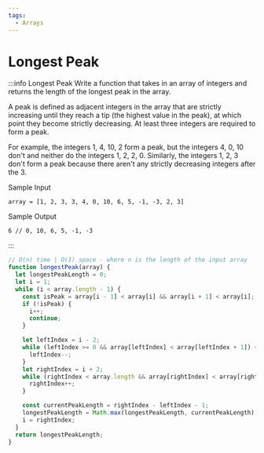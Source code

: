 ```yaml
---
tags:
  - Arrays
---
```


# Longest Peak

:::info Longest Peak
Write a function that takes in an array of integers and returns the length of the longest peak in the array.

A peak is defined as adjacent integers in the array that are strictly increasing until they reach a tip (the highest value in the peak), at which point they become strictly decreasing. At least three integers are required to form a peak.

For example, the integers 1, 4, 10, 2 form a peak, but the integers 4, 0, 10 don't and neither do the integers 1, 2, 2, 0. Similarly, the integers 1, 2, 3 don't form a peak because there aren't any strictly decreasing integers after the 3.

Sample Input
```
array = [1, 2, 3, 3, 4, 0, 10, 6, 5, -1, -3, 2, 3]
```
Sample Output
```
6 // 0, 10, 6, 5, -1, -3
```

:::

```js title="Solution "
// O(n) time | O(1) space - where n is the length of the input array
function longestPeak(array) {
  let longestPeakLength = 0;
  let i = 1;
  while (i < array.length - 1) {
    const isPeak = array[i - 1] < array[i] && array[i + 1] < array[i];
    if (!isPeak) {
      i++;
      continue;
    }

    let leftIndex = i - 2;
    while (leftIndex >= 0 && array[leftIndex] < array[leftIndex + 1]) {
      leftIndex--;
    }
    let rightIndex = i + 2;
    while (rightIndex < array.length && array[rightIndex] < array[rightIndex - 1]) {
      rightIndex++;
    }

    const currentPeakLength = rightIndex - leftIndex - 1;
    longestPeakLength = Math.max(longestPeakLength, currentPeakLength);
    i = rightIndex;
  }
  return longestPeakLength;
}
```